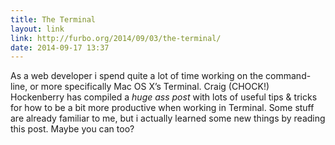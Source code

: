 ```yaml
---
title: The Terminal
layout: link
link: http://furbo.org/2014/09/03/the-terminal/
date: 2014-09-17 13:37
---
```


As a web developer i spend quite a lot of time working on the
command-line, or more specifically Mac OS X’s Terminal. Craig (CHOCK!)
Hockenberry has compiled a *huge ass post* with lots of useful tips &
tricks for how to be a bit more productive when working in Terminal.
Some stuff are already familiar to me, but i actually learned some new
things by reading this post. Maybe you can too?
